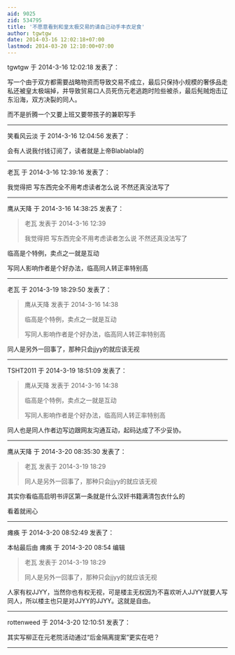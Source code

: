 ```yaml
---
aid: 9025
zid: 534795
title: '不愿意看到和皇太极交易的请自己动手丰衣足食'
author: tgwtgw
date: 2014-03-16 12:02:18+07:00
lastmod: 2014-03-20 12:10:00+07:00
---
```


tgwtgw 于 2014-3-16 12:02:18 发表了：

写一个由于双方都需要战略物资而导致交易不成立，最后只保持小规模的奢侈品走私还被皇太极端掉，并导致贸易口人员死伤元老逃跑时险些被杀，最后髡贼炮击辽东沿海，双方决裂的同人。

而不是折腾一个又要上班又要带孩子的兼职写手

---------

笑看风云淡 于 2014-3-16 12:04:56 发表了：

会有人说我付钱订阅了，读者就是上帝Blablabla的

---------

老瓦 于 2014-3-16 12:39:16 发表了：

我觉得把 写东西完全不用考虑读者怎么说 不然还真没法写了

---------

鹰从天降 于 2014-3-16 14:38:25 发表了：

> 老瓦 发表于 2014-3-16 12:39
> 
> 我觉得把 写东西完全不用考虑读者怎么说 不然还真没法写了



临高是个特例，卖点之一就是互动

写同人影响作者是个好办法，临高同人转正率特别高

---------

老瓦 于 2014-3-19 18:29:50 发表了：

> 鹰从天降 发表于 2014-3-16 14:38
> 
> 临高是个特例，卖点之一就是互动
> 
> 写同人影响作者是个好办法，临高同人转正率特别高



同人是另外一回事了，那种只会jjyy的就应该无视

---------

TSHT2011 于 2014-3-19 18:51:09 发表了：

> 鹰从天降 发表于 2014-3-16 14:38
> 
> 临高是个特例，卖点之一就是互动
> 
> 写同人影响作者是个好办法，临高同人转正率特别高



同人也是同人作者边写边跟网友沟通互动，起码达成了不少妥协。

---------

鹰从天降 于 2014-3-20 08:35:30 发表了：

> 老瓦 发表于 2014-3-19 18:29
> 
> 同人是另外一回事了，那种只会jjyy的就应该无视



其实你看临高启明书评区第一条就是什么汉奸书籍满清包衣什么的

看着就闹心

---------

瘫痪 于 2014-3-20 08:52:49 发表了：

本帖最后由 瘫痪 于 2014-3-20 08:54 编辑 


> 
> 老瓦 发表于 2014-3-19 18:29
> 
> 同人是另外一回事了，那种只会jjyy的就应该无视



人家有权JJYY，当然你也有权无视，可是楼主无权因为不喜欢听人JJYY就要人写同人，所以楼主也只是对JJYY的JJYY。这就是自由。

---------

rottenweed 于 2014-3-20 12:10:51 发表了：

其实写柳正在元老院活动通过“后金隔离提案”更实在吧？

---------

